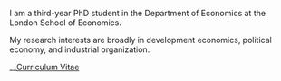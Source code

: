 I am a third-year PhD student in the Department of Economics at the London School of Economics. 


My research interests are broadly in development economics, political economy, and industrial organization.

__[Curriculum Vitae](/pdf/CV_MFS_short.pdf")
